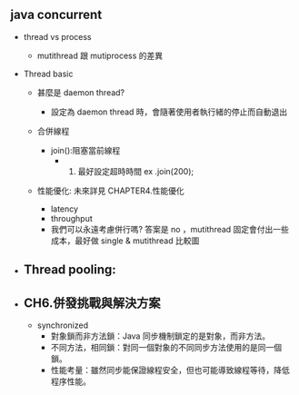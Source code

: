 ## java concurrent

- thread vs process

  - mutithread 跟 mutiprocess 的差異

- Thread basic

  - 甚麼是 daemon thread?
    - 設定為 daemon thread 時，會隨著使用者執行緒的停止而自動退出
  - 合併線程

    - join():阻塞當前線程
      - 1.  最好設定超時時間 ex .join(200);

  - 性能優化: 未來詳見 CHAPTER4.性能優化
    - latency
    - throughput
    - 我們可以永遠考慮併行嗎? 答案是 no ，mutithread 固定會付出一些成本，最好做 single & mutithread 比較圖

- ## Thread pooling:

- ## CH6.併發挑戰與解決方案
  - synchronized
    - 對象鎖而非方法鎖：Java 同步機制鎖定的是對象，而非方法。
    - 不同方法，相同鎖：對同一個對象的不同同步方法使用的是同一個鎖。
    - 性能考量：雖然同步能保證線程安全，但也可能導致線程等待，降低程序性能。
